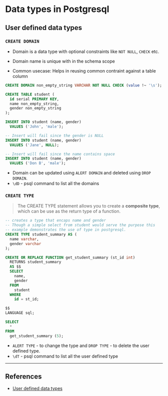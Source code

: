 # Data types in Postgresql

## User defined data types

### `CREATE DOMAIN`

* Domain is a data type with optional constraints like `NOT NULL`, `CHECK` etc.

* Domain name is unique with in the schema scope

* Common usecase: Helps in reusing common contraint against a table column

```SQL
CREATE DOMAIN non_empty_string VARCHAR NOT NULL CHECK (value !~ '\s');

CREATE TABLE student (
  id serial PRIMARY KEY,
  name non_empty_string,
  gender non_empty_string
);

INSERT INTO student (name, gender)
  VALUES ('John', 'male');

-- Insert will fail since the gender is NULL
INSERT INTO student (name, gender)
  VALUES ('Jane', NULL);

-- Insert will fail since the name contains space
INSERT INTO student (name, gender)
  VALUES ('Don B', 'male');
```

* Domain can be updated using `ALERT DOMAIN` and deleted using `DROP DOMAIN`.
* `\dD` - psql command to list all the domains

### `CREATE TYPE`

> The CREATE TYPE statement allows you to create a **composite type**, which can be use as the return type of a function.

```SQL
-- creates a type that encaps name and gender
-- Though a simple select from student would serve the purpose this
-- example demonstrates the use of type in postgresql.
CREATE TYPE student_summary AS (
  name varchar,
  gender varchar
);

CREATE OR REPLACE FUNCTION get_student_summary (st_id int)
  RETURNS student_summary
  AS $$
  SELECT
    name,
    gender
  FROM
    student
  WHERE
    id = st_id;

$$
LANGUAGE sql;

SELECT
  *
FROM
  get_student_summary (5);
```

* `ALERT TYPE` - to change the type and `DROP TYPE` - to delete the user defined type.
* `\dT` - psql command to list all the user defined type

---

## References

* [User defined data types](https://www.postgresqltutorial.com/postgresql-user-defined-data-types/)
